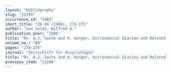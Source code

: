 ```yaml
---
layout: "bibliography"
slug: "12193"
occurrence_id: "3483"
short_title: "ZA 86 (1996), 274-275"
author: "van Soldt, Wilfred H."
publication_year: "1996"
title: "Rv. A.J. Sachs and H. Hunger, Astronomical Diaries and Related Texts from Babylonia II"
volume_no_: "86"
pages: "274-275"
journal: "Zeitschrift für Assyriologie"
title: "Rv. A.J. Sachs and H. Hunger, Astronomical Diaries and Related Texts from Babylonia II"
previous_item: "12196"
---
```

